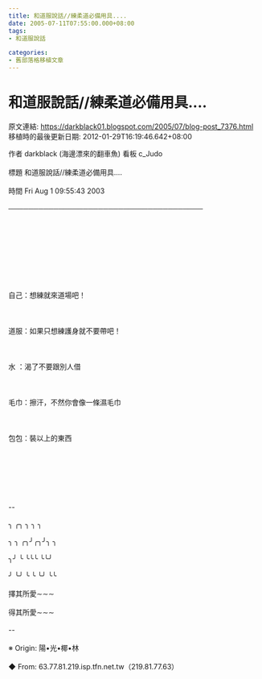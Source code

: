 ```yaml
---
title: 和道服說話//練柔道必備用具....
date: 2005-07-11T07:55:00.000+08:00
tags: 
- 和道服說話

categories:
- 舊部落格移植文章
---
```


# 和道服說話//練柔道必備用具....

原文連結: https://darkblack01.blogspot.com/2005/07/blog-post_7376.html
移植時的最後更新日期: 2012-01-29T16:19:46.642+08:00

作者 darkblack (海邊漂來的翻車魚) 看板 c_Judo<br /><br />標題 和道服說話//練柔道必備用具....<br /><br />時間 Fri Aug 1 09:55:43 2003<br /><br />───────────────────────────────────────<br /><br /><br /><br /><br /><br /><br /><br /><br /><br />自己：想練就來道場吧！<br /><br /><br /><br />道服：如果只想練護身就不要帶吧！<br /><br /><br /><br />水 ：渴了不要跟別人借<br /><br /><br /><br />毛巾：擦汗，不然你會像一條濕毛巾<br /><br /><br /><br />包包：裝以上的東西<br /><br /><br /><br /><br /><br /><br /><br />--<br /><br />╮ ╭╮ ╮ ╮ ╮<br /><br />╮ ╮ ╭╮╯╭╮╯╮ ╮<br /><br />╮╯ ╰ ╰╰╰ ╰╰╯<br /><br />╯ ╰╯ ╰ ╰ ╰╯ ╰╰<br /><br />擇其所愛∼∼∼<br /><br />得其所愛∼∼∼<br /><br />--<br /><br />※ Origin: 陽•光•椰•林 <br /><br />◆ From: 63.77.81.219.isp.tfn.net.tw（219.81.77.63）  
